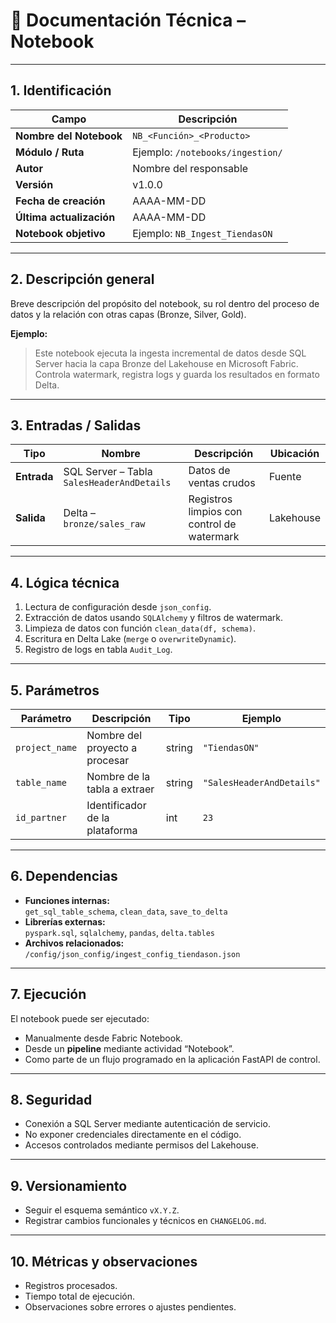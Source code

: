 # 📗 Documentación Técnica – Notebook

---

## 1. Identificación

| Campo | Descripción |
|--------|--------------|
| **Nombre del Notebook** | `NB_<Función>_<Producto>` |
| **Módulo / Ruta** | Ejemplo: `/notebooks/ingestion/` |
| **Autor** | Nombre del responsable |
| **Versión** | v1.0.0 |
| **Fecha de creación** | AAAA-MM-DD |
| **Última actualización** | AAAA-MM-DD |
| **Notebook objetivo** | Ejemplo: `NB_Ingest_TiendasON` |

---

## 2. Descripción general

Breve descripción del propósito del notebook, su rol dentro del proceso de datos y la relación con otras capas (Bronze, Silver, Gold).

**Ejemplo:**
> Este notebook ejecuta la ingesta incremental de datos desde SQL Server hacia la capa Bronze del Lakehouse en Microsoft Fabric.  
> Controla watermark, registra logs y guarda los resultados en formato Delta.

---

## 3. Entradas / Salidas

| Tipo | Nombre | Descripción | Ubicación |
|------|---------|--------------|-----------|
| **Entrada** | SQL Server – Tabla `SalesHeaderAndDetails` | Datos de ventas crudos | Fuente |
| **Salida** | Delta – `bronze/sales_raw` | Registros limpios con control de watermark | Lakehouse |

---

## 4. Lógica técnica

1. Lectura de configuración desde `json_config`.
2. Extracción de datos usando `SQLAlchemy` y filtros de watermark.
3. Limpieza de datos con función `clean_data(df, schema)`.
4. Escritura en Delta Lake (`merge` o `overwriteDynamic`).
5. Registro de logs en tabla `Audit_Log`.

---

## 5. Parámetros

| Parámetro | Descripción | Tipo | Ejemplo |
|------------|-------------|------|----------|
| `project_name` | Nombre del proyecto a procesar | string | `"TiendasON"` |
| `table_name` | Nombre de la tabla a extraer | string | `"SalesHeaderAndDetails"` |
| `id_partner` | Identificador de la plataforma | int | `23` |

---

## 6. Dependencias

- **Funciones internas:**  
  `get_sql_table_schema`, `clean_data`, `save_to_delta`
- **Librerías externas:**  
  `pyspark.sql`, `sqlalchemy`, `pandas`, `delta.tables`
- **Archivos relacionados:**  
  `/config/json_config/ingest_config_tiendason.json`

---

## 7. Ejecución

El notebook puede ser ejecutado:
- Manualmente desde Fabric Notebook.
- Desde un **pipeline** mediante actividad “Notebook”.
- Como parte de un flujo programado en la aplicación FastAPI de control.

---

## 8. Seguridad

- Conexión a SQL Server mediante autenticación de servicio.
- No exponer credenciales directamente en el código.
- Accesos controlados mediante permisos del Lakehouse.

---

## 9. Versionamiento

- Seguir el esquema semántico `vX.Y.Z`.
- Registrar cambios funcionales y técnicos en `CHANGELOG.md`.

---

## 10. Métricas y observaciones

- Registros procesados.
- Tiempo total de ejecución.
- Observaciones sobre errores o ajustes pendientes.
